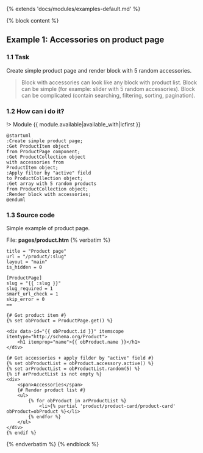 {% extends 'docs/modules/examples-default.md' %}

{% block content %}
##  Example 1: Accessories on product page

### 1.1 Task

Create simple product page and render block with 5 random accessories.

> Block with accessories can look like any block with product list.
Block can be simple (for example: slider with 5 random accessories).
Block can be complicated (contain searching, filtering, sorting, pagination).

### 1.2 How can i do it?

!> Module {{ module.available|available_with|lcfirst }}

```plantuml
@startuml
:Create simple product page;
:Get ProductItem object
from ProductPage component;
:Get ProductCollection object
with accessories from
ProductItem object;
:Apply filter by "active" field
to ProductCollection object;
:Get array with 5 random products
from ProductCollection object;
:Render block with accessories;
@enduml
```

### 1.3 Source code

Simple example of product page.

File: **pages/product.htm**
{% verbatim %}
```twig
title = "Product page"
url = "/product/:slug"
layout = "main"
is_hidden = 0

[ProductPage]
slug = "{{ :slug }}"
slug_required = 1
smart_url_check = 1
skip_error = 0
==

{# Get product item #}
{% set obProduct = ProductPage.get() %}

<div data-id="{{ obProduct.id }}" itemscope itemtype="http://schema.org/Product">
    <h1 itemprop="name">{{ obProduct.name }}</h1>
</div>

{# Get accessories + apply filder by "active" field #}
{% set obProductList = obProduct.accessory.active() %}
{% set arProductList = obProductList.random(5) %}
{% if arProductList is not empty %}
<div>
    <span>Accessories</span>
    {# Render product list #}
    <ul>
        {% for obProduct in arProductList %}
            <li>{% partial 'product/product-card/product-card' obProduct=obProduct %}</li>
        {% endfor %}
    </ul>
</div>
{% endif %}
```
{% endverbatim %}
{% endblock %}